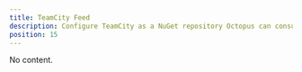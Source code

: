 ```yaml
---
title: TeamCity Feed
description: Configure TeamCity as a NuGet repository Octopus can consume.
position: 15
---
```


No content.
